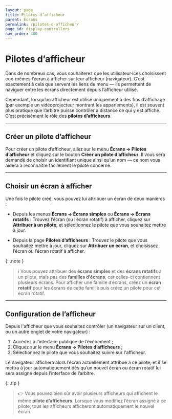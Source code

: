 ```yaml
---
layout: page
title: Pilotes d’afficheur
parent: Écrans
permalink: /pilotes-d-afficheur/
page_id: display-controllers
nav_order: 400
---
```


# Pilotes d’afficheur

Dans de nombreux cas, vous souhaiterez que les utilisateur·ices choisissent eux-mêmes l’écran à afficher sur leur afficheur (navigateur).
C’est exactement à cela que servent les liens de menu — ils permettent de naviguer entre les écrans directement depuis l’afficheur utilisé.

Cependant, lorsqu’un afficheur est utilisé uniquement à des fins d’affichage (par exemple un vidéoprojecteur montrant les appariements), il est souvent plus pratique que l’arbitre puisse contrôler à distance ce qui y est affiché.
C’est précisément le rôle des **pilotes d’afficheurs**.

---

## Créer un pilote d’afficheur

Pour créer un pilote d’afficheur, allez sur le menu **Écrans → Pilotes d’afficheur** et cliquez sur le bouton **Créer un pilote d’afficheur**.
Il vous sera demandé de choisir un identifiant unique ainsi qu’un nom — ce nom vous aidera à reconnaître facilement le pilote concerné.

---

## Choisir un écran à afficher

Une fois le pilote créé, vous pouvez lui attribuer un écran de deux manières :

- Depuis les menus **Écrans → Écrans simples** ou **Écrans → Écrans rotatifs** :
  Trouvez l’écran (ou l’écran rotatif) à afficher, cliquez sur **Attribuer à un pilote**, et sélectionnez le pilote que vous souhaitez mettre à jour.

- Depuis la page **Pilotes d’afficheurs** :
  Trouvez le pilote que vous souhaitez mettre à jour, cliquez sur **Attribuer un écran**, et choisissez l’écran ou l’écran rotatif à afficher.

{: .note }
> :information_source: Vous pouvez attribuer des **écrans simples** et des **écrans rotatifs** à un pilote, mais pas des **familles d’écrans**, car celles-ci contiennent plusieurs écrans.
> Pour afficher une famille d’écrans, créez un **écran rotatif** pour les écrans de cette famille puis créez un pilote pour cet écran rotatif.

---

## Configuration de l’afficheur

Depuis l'afficheur que vous souhaitez contrôler (un navigateur sur un client, ou un autre onglet de votre navigateur) :

1. Accédez à l’interface publique de l’événement ;
2. Cliquez sur le menu **Écrans → Pilotes d’afficheurs** ;
3. Sélectionnez le pilote que vous souhaitez suivre sur l'afficheur.

Le navigateur affichera alors l’écran actuellement attribué à ce pilote, et il se mettra à jour automatiquement dès qu’un nouvel écran ou écran rotatif lui sera assigné depuis l’interface de l’arbitre.

{: .tip }
> :point_right: Vous pouvez bien sûr avoir plusieurs afficheurs qui affichent le même **pilote d’afficheurs**.
> Lorsque vous modifiez l’écran assigné à ce pilote, tous les afficheurs afficheront automatiquement le nouvel écran.

